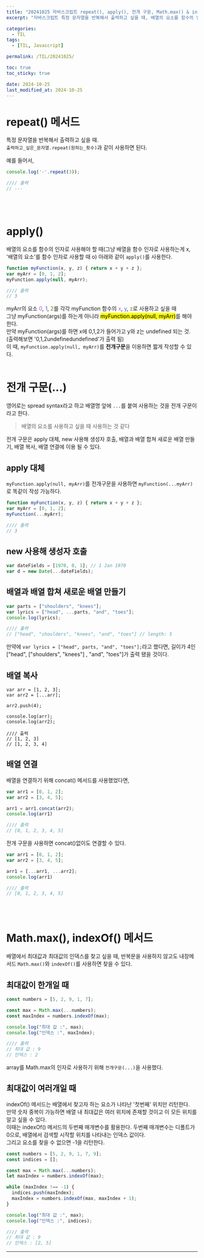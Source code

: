 ```yaml
---
title: "20241025 자바스크립트 repeat(), apply(), 전개 구문, Math.max() & indexOf() 메서드"
excerpt: "자바스크립트 특정 문자열을 반복해서 출력하고 싶을 때, 배열의 요소를 함수의 인자로 사용하고 싶을 때, 전개 구문(...)이란?, 배열에서 최대값과 최대값의 인덱스를 모두 찾고 싶을 때"

categories:
  - TIL
tags:
  - [TIL, Javascript]

permalink: /TIL/20241025/

toc: true
toc_sticky: true

date: 2024-10-25
last_modified_at: 2024-10-25
---
```


# repeat() 메서드
특정 문자열을 반복해서 출력하고 싶을 때.<br>
```출력하고_싶은_문자열.repeat(원하는_횟수)```과 같이 사용하면 된다. <br>

예를 들어서,
```javascript
console.log('-'.repeat(3));

//// 출력
// ---
```
<br><br>



# apply()
배열의 요소를 함수의 인자로 사용해야 할 때(그냥 배열을 함수 인자로 사용하는게 x, '배열의 요소'를 함수 인자로 사용할 때 o) 아래와 같이 ```apply()```를 사용한다.<br>
```javascript
function myFunction(x, y, z) { return x + y + z };
var myArr = [0, 1, 2];
myFunction.apply(null, myArr);

//// 출력
// 3
```
myArr의 요소 <span style="color:MediumOrchid">0</span>, <span style="color:RoyalBlue">1</span>, <span style="color:olive">2</span>를 
각각 myFunction 함수의 <span style="color:MediumOrchid">x</span>, <span style="color:RoyalBlue">y</span>, <span style="color:olive">z</span>로 사용하고 싶을 때 <br>
그냥 myFunction(args)를 하는게 아니라 <mark>myFunction.apply(null, myArr)</mark>를 해야 한다.<br>
만약 myFunction(args)를 하면 x에 0,1,2가 들어가고 y와 z는 undefined 되는 것. (출력해보면 '0,1,2undefinedundefined'가 출력 됨)<br>
이 때, ```myFunction.apply(null, myArr)```를 **전개구문**을 이용하면 짧게 작성할 수 있다.<br><br>




# 전개 구문(...)
영어로는 spread syntax라고 하고 배열명 앞에 ```...```를 붙여 사용하는 것을 전개 구문이라고 한다.<br>
> 배열의 요소를 사용하고 싶을 때 사용하는 것 같다

전개 구문은 apply 대체, new 사용해 생성자 호출, 배열과 배열 합쳐 새로운 배열 만들기, 배열 복사, 배열 연결에 이용 될 수 있다.<br>

## apply 대체
```myFunction.apply(null, myArr)```를 전개구문을 사용하면 ```myFunction(...myArr)```로 똑같이 작성 가능하다.<br>

```javascript
function myFunction(x, y, z) { return x + y + z };
var myArr = [0, 1, 2];
myFunction(...myArr);

//// 출력
// 3
```

## new 사용해 생성자 호출
```javascript
var dateFields = [1970, 0, 1]; // 1 Jan 1970
var d = new Date(...dateFields);
```

## 배열과 배열 합쳐 새로운 배열 만들기
```javascript
var parts = ["shoulders", "knees"];
var lyrics = ["head", ...parts, "and", "toes"];
console.log(lyrics);

//// 출력
// ["head", "shoulders", "knees", "and", "toes"] // length: 5
```
만약에 ```var lyrics = ["head", parts, "and", "toes"];```라고 했다면, 길이가 4인 ["head", ["shoulders", "knees"] , "and", "toes"]가 출력 됐을 것이다.

## 배열 복사
```
var arr = [1, 2, 3];
var arr2 = [...arr];

arr2.push(4);

console.log(arr);
console.log(arr2);

//// 출력
// [1, 2, 3]
// [1, 2, 3, 4]
```

## 배열 연결
배열을 연결하기 위해 concat() 메서드를 사용했었다면, 
```javascript
var arr1 = [0, 1, 2];
var arr2 = [3, 4, 5];

arr1 = arr1.concat(arr2);
console.log(arr1)

//// 출력
// [0, 1, 2, 3, 4, 5]
```

전개 구문을 사용하면 concat()없이도 연결할 수 있다.
```javascript
var arr1 = [0, 1, 2];
var arr2 = [3, 4, 5];

arr1 = [...arr1, ...arr2];
console.log(arr1)

//// 출력
// [0, 1, 2, 3, 4, 5]
```
<br><br>



# Math.max(), indexOf() 메서드
배열에서 최대값과 최대값의 인덱스를 찾고 싶을 때, 반복문을 사용하지 않고도 내장메서드 ```Math.max()```와 ```indexOf()```를 사용하면 찾을 수 있다.<br>

## 최대값이 한개일 때
```javascript
const numbers = [5, 2, 9, 1, 7];

const max = Math.max(...numbers);
const maxIndex = numbers.indexOf(max);

console.log("최대 값 :", max);
console.log("인덱스 :", maxIndex);

//// 출력
// 최대 값 : 9
// 인덱스 : 2
```
array를 Math.max의 인자로 사용하기 위해 ```전개구문(...)```을 사용했다. <br>

## 최대값이 여러개일 때
indexOf() 메서드는 배열에서 찾고자 하는 요소가 나타난 '첫번째' 위치만 리턴한다. <br>
만약 숫자 중복이 가능하면 배열 내 최대값은 여러 위치에 존재할 것이고 이 모든 위치를 알고 싶을 수 있다. <br>
이때는 indexOf() 메서드의 두번째 매개변수를 활용한다. 두번째 매개변수는 디폴트가 0으로, 배열에서 검색할 시작할 위치를 나타내는 인덱스 값이다.<br>
그리고 요소를 찾을 수 없으면 -1을 리턴한다.
```javascript
const numbers = [5, 2, 9, 1, 7, 9];
const indices = []; 

const max = Math.max(...numbers);
let maxIndex = numbers.indexOf(max);

while (maxIndex !== -1) {
  indices.push(maxIndex);
  maxIndex = numbers.indexOf(max, maxIndex + 1);
}

console.log("최대 값 :", max);
console.log("인덱스 :", indices);

//// 출력
// 최대 값 : 9
// 인덱스 : [2, 5]
```



<hr>
